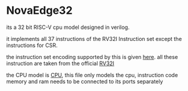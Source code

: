 # NovaEdge32

its a 32 bit RISC-V cpu model designed in verilog.

it implements all 37 instructions of the RV32I Instruction set except the instructions for CSR.

the instruction set encoding supported by this is given [here](/instruction_set_encoding.s). all these instruction are taken from the official [RV32I](https://msyksphinz-self.github.io/riscv-isadoc/html/rvi.html#jal)

the CPU model is [CPU](/verilog/RISCV_CPU32.v), this file only models the cpu, instruction code memory and ram needs to be connected to its ports separately
